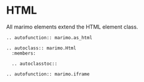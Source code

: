 # HTML

All marimo elements extend the HTML element class.

```{eval-rst}
.. autofunction:: marimo.as_html
```

```{eval-rst}
.. autoclass:: marimo.Html
  :members:

  .. autoclasstoc::
```

```{eval-rst}
.. autofunction:: marimo.iframe
```
